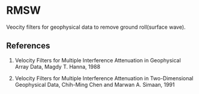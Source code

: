 # RMSW
Veocity filters for geophysical data to remove ground roll(surface wave).


## References

1. Velocity Filters for Multiple Interference Attenuation in Geophysical Array
Data, Magdy T. Hanna, 1988

2. Velocity Filters for Multiple Interference Attenuation in Two-Dimensional Geophysical Data, Chih-Ming Chen and Marwan A. Simaan, 1991

